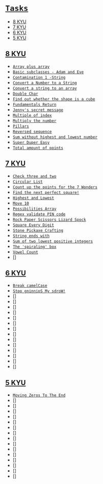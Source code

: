 # [`Tasks`](../index.md)

- [8 KYU](#8-kyu)
- [7 KYU](#7-kyu)
- [6 KYU](#6-kyu)
- [5 KYU](#5-kyu)

## [8 KYU](#tasks)

- [`Array plus array`](<./Codewars/8 KYU/Array plus array.md>)
- [`Basic subclasses - Adam and Eve`](<./Codewars/8 KYU/Basic subclasses - Adam and Eve.md>)
- [`Contamination 1 -String`](<./Codewars/8 KYU/Contamination 1 -String.md>)
- [`Convert a Number to a String`](<./Codewars/8 KYU/Convert a Number to a String.md>)
- [`Convert a string to an array`](<./Codewars/8 KYU/Convert a string to an array.md>)
- [`Double Char`](<./Codewars/8 KYU/Double Char.md>)
- [`Find out whether the shape is a cube`](<./Codewars/8 KYU/Find out whether the shape is a cube.md>)
- [`Fundamentals Return`](<./Codewars/8 KYU/Fundamentals Return.md>)
- [`Jenny's secret message`](<./Codewars/8 KYU/Jenny's secret message.md>)
- [`Multiple of index`](<./Codewars/8 KYU/Multiple of index.md>)
- [`Multiply the number`](<./Codewars/8 KYU/Multiply the number.md>)
- [`Pillars`](<./Codewars/8 KYU/Pillars.md>)
- [`Reversed sequence`](<./Codewars/8 KYU/Reversed sequence.md>)
- [`Sum without highest and lowest number`](<./Codewars/8 KYU/Sum without highest and lowest number.md>)
- [`Super Duper Easy`](<./Codewars/8 KYU/Super Duper Easy.md>)
- [`Total amount of points`](<./Codewars/8 KYU/Total amount of points.md>)

## [7 KYU](#tasks)

- [`Check three and two`](<./Codewars/7 KYU/Check three and two.md>)
- [`Circular List`](<./Codewars/7 KYU/Circular List.md>)
- [`Count up the points for the 7 Wonders`](<./Codewars/7 KYU/Count up the points for the 7 Wonders.md>)
- [`Find the next perfect square!`](<./Codewars/7 KYU/Find the next perfect square!.md>)
- [`Highest and Lowest`](<./Codewars/7 KYU/Highest and Lowest.md>)
- [`Move 10`](<./Codewars/7 KYU/Move 10.md>)
- [`Possibilities Array`](<./Codewars/7 KYU/Possibilities Array.md>)
- [`Regex validate PIN code`](<./Codewars/7 KYU/Regex validate PIN code.md>)
- [`Rock Paper Scissors Lizard Spock`](<./Codewars/7 KYU/Rock Paper Scissors Lizard Spock.md>)
- [`Square Every Digit`](<./Codewars/7 KYU/Square Every Digit.md>)
- [`Stone Pickaxe Crafting`](<./Codewars/7 KYU/Stone Pickaxe Crafting.md>)
- [`String ends with`](<./Codewars/7 KYU/String ends with.md>)
- [`Sum of two lowest positive integers`](<./Codewars/7 KYU/Sum of two lowest positive integers.md>)
- [`The 'spiraling' box`](<./Codewars/7 KYU/The 'spiraling' box.md>)
- [`Vowel Count`](<./Codewars/7 KYU/Vowel Count.md>)
- []

## [6 KYU](#tasks)

- [`Break camelCase`](<./Codewars/6 KYU/Break camelCase.md>)
- [`Stop gninnipS My sdroW!`](<./Codewars/6 KYU/Stop gninnipS My sdroW!.md>)
- []
- []
- []
- []
- []
- []
- []
- []
- []
- []
- []
- []
- []
- []

## [5 KYU](#tasks)

- [`Moving Zeros To The End`](<./Codewars/5 KYU/Moving Zeros To The End.md>)
- []
- []
- []
- []
- []
- []
- []
- []
- []
- []
- []
- []
- []
- []
- []
